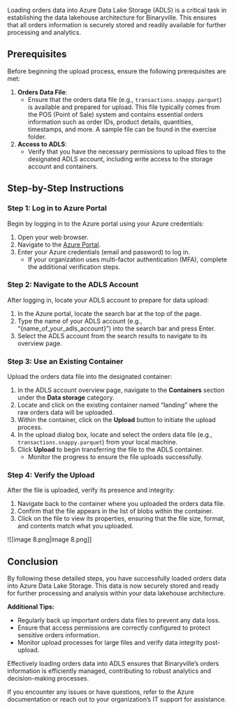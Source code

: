 Loading orders data into Azure Data Lake Storage (ADLS) is a critical task in establishing the data lakehouse architecture for Binaryville. This ensures that all orders information is securely stored and readily available for further processing and analytics.

## Prerequisites

Before beginning the upload process, ensure the following prerequisites are met:

1. **Orders Data File**:
    - Ensure that the orders data file (e.g., `transactions.snappy.parquet`) is available and prepared for upload. This file typically comes from the POS (Point of Sale) system and contains essential orders information such as order IDs, product details, quantities, timestamps, and more. A sample file can be found in the exercise folder.
2. **Access to ADLS**:
    - Verify that you have the necessary permissions to upload files to the designated ADLS account, including write access to the storage account and containers.

## Step-by-Step Instructions

### Step 1: Log in to Azure Portal

Begin by logging in to the Azure portal using your Azure credentials:

1. Open your web browser.
2. Navigate to the [Azure Portal](https://portal.azure.com/).
3. Enter your Azure credentials (email and password) to log in.
    - If your organization uses multi-factor authentication (MFA), complete the additional verification steps.

### Step 2: Navigate to the ADLS Account

After logging in, locate your ADLS account to prepare for data upload:

1. In the Azure portal, locate the search bar at the top of the page.
2. Type the name of your ADLS account (e.g., “{name_of_your_adls_account}”) into the search bar and press Enter.
3. Select the ADLS account from the search results to navigate to its overview page.

### Step 3: Use an Existing Container

Upload the orders data file into the designated container:

1. In the ADLS account overview page, navigate to the **Containers** section under the **Data storage** category.
2. Locate and click on the existing container named “landing” where the raw orders data will be uploaded.
3. Within the container, click on the **Upload** button to initiate the upload process.
4. In the upload dialog box, locate and select the orders data file (e.g., `transactions.snappy.parquet`) from your local machine.
5. Click **Upload** to begin transferring the file to the ADLS container.
    - Monitor the progress to ensure the file uploads successfully.

### Step 4: Verify the Upload

After the file is uploaded, verify its presence and integrity:

1. Navigate back to the container where you uploaded the orders data file.
2. Confirm that the file appears in the list of blobs within the container.
3. Click on the file to view its properties, ensuring that the file size, format, and contents match what you uploaded.

![[image 8.png|image 8.png]]

## Conclusion

By following these detailed steps, you have successfully loaded orders data into Azure Data Lake Storage. This data is now securely stored and ready for further processing and analysis within your data lakehouse architecture.

**Additional Tips:**

- Regularly back up important orders data files to prevent any data loss.
- Ensure that access permissions are correctly configured to protect sensitive orders information.
- Monitor upload processes for large files and verify data integrity post-upload.

Effectively loading orders data into ADLS ensures that Binaryville’s orders information is efficiently managed, contributing to robust analytics and decision-making processes.

If you encounter any issues or have questions, refer to the Azure documentation or reach out to your organization’s IT support for assistance.